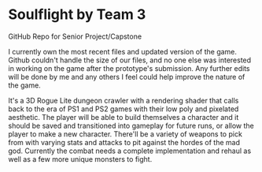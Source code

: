 # Soulflight by Team 3
GitHub Repo for Senior Project/Capstone

I currently own the most recent files and updated version of the game.
Github couldn't handle the size of our files, and no one else was interested in working on the game after the prototype's submission. Any further edits will be done by me and any others I feel could help improve the nature of the game.

It's a 3D Rogue Lite dungeon crawler with a rendering shader that calls back to the era of PS1 and PS2 games with their low poly and pixelated aesthetic.
The player will be able to build themselves a character and it should be saved and transitioned into gameplay for future runs, or allow the player to make a new character.
There'll be a variety of weapons to pick from with varying stats and attacks to pit against the hordes of the mad god. Currently the combat needs a complete implementation and rehaul as well as a few more unique monsters to fight.
